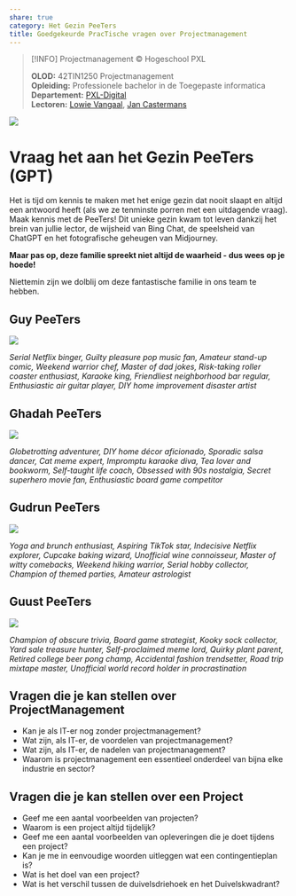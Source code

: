 ```yaml
---  
share: true  
category: Het Gezin PeeTers  
title: Goedgekeurde PracTische vragen over Projectmanagement  
---  
```

> [!INFO] Projectmanagement © Hogeschool PXL  
>   
> **OLOD:** 42TIN1250 Projectmanagement  
> **Opleiding:** Professionele bachelor in de Toegepaste informatica  
> **Departement:** [PXL-Digital](https://www.pxl.be/digital)   
> **Lectoren:** [Lowie Vangaal](https://www.linkedin.com/in/lowievangaal/), [Jan Castermans](https://www.linkedin.com/in/jancastermans/)  
  
![](https://i.imgur.com/j1ZCLjO.png)  
# Vraag het aan het Gezin PeeTers (GPT)  
  
Het is tijd om kennis te maken met het enige gezin dat nooit slaapt en altijd een antwoord heeft (als we ze tenminste porren met een uitdagende vraag). Maak kennis met de PeeTers! Dit unieke gezin kwam tot leven dankzij het brein van jullie lector, de wijsheid van Bing Chat, de speelsheid van ChatGPT en het fotografische geheugen van Midjourney.   
  
**Maar pas op, deze familie spreekt niet altijd de waarheid - dus wees op je hoede!**   
  
Niettemin zijn we dolblij om deze fantastische familie in ons team te hebben.  
  
## Guy PeeTers  
  
![](https://i.imgur.com/WpcbdOP.jpg)  
	  
*Serial Netflix binger, Guilty pleasure pop music fan, Amateur stand-up comic, Weekend warrior chef, Master of dad jokes, Risk-taking roller coaster enthusiast, Karaoke king, Friendliest neighborhood bar regular, Enthusiastic air guitar player, DIY home improvement disaster artist*  
  
## Ghadah PeeTers  
  
![](https://i.imgur.com/fECh8oa.jpg)  
  
*Globetrotting adventurer, DIY home décor aficionado, Sporadic salsa dancer, Cat meme expert, Impromptu karaoke diva, Tea lover and bookworm, Self-taught life coach, Obsessed with 90s nostalgia, Secret superhero movie fan, Enthusiastic board game competitor*  
  
## Gudrun PeeTers  
  
![](https://i.imgur.com/q5kOaEI.jpg)  
  
*Yoga and brunch enthusiast, Aspiring TikTok star, Indecisive Netflix explorer, Cupcake baking wizard, Unofficial wine connoisseur, Master of witty comebacks, Weekend hiking warrior, Serial hobby collector, Champion of themed parties, Amateur astrologist*  
  
## Guust PeeTers  
  
![](https://i.imgur.com/WLxt6mg.jpg)  
  
*Champion of obscure trivia, Board game strategist, Kooky sock collector, Yard sale treasure hunter, Self-proclaimed meme lord, Quirky plant parent, Retired college beer pong champ, Accidental fashion trendsetter, Road trip mixtape master, Unofficial world record holder in procrastination*  
  
  
## Vragen die je kan stellen over ProjectManagement  
  
- Kan je als IT-er nog zonder projectmanagement?  
- Wat zijn, als IT-er, de voordelen van projectmanagement?  
- Wat zijn, als IT-er, de nadelen van projectmanagement?  
- Waarom is projectmanagement een essentieel onderdeel van bijna elke industrie en sector?  
  
## Vragen die je kan stellen over een Project  
  
- Geef me een aantal voorbeelden van projecten?  
- Waarom is een project altijd tijdelijk?  
- Geef me een aantal voorbeelden van opleveringen die je doet tijdens een project?  
- Kan je me in eenvoudige woorden uitleggen wat een contingentieplan is?  
- Wat is het doel van een project?  
- Wat is het verschil tussen de duivelsdriehoek en het Duivelskwadrant?